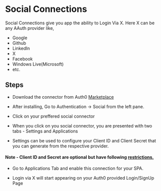 # Social Connections

Social Connections give you app the ability to Login Via X. Here X can be any AAuth provider like,
- Google
- Github
- LinkedIn
- X
- Facebook
- Windows Live(Microsoft)
- etc.

## Steps

- Download the connector from Auth0 [Marketplace](https://marketplace.auth0.com/categories/social-login)
- After installing, Go to Authentication -> Social from the left pane.
- Click on your preffered social connector

- When you click on you social connector, you are presented with two tabs - Settings and Applications

- Settings can be used to configure your Client ID and Client Secret that you can generate from the respective provider.

#### Note - Client ID and Secret are optional but have following [restrictions.](https://auth0.com/docs/authenticate/identity-providers/social-identity-providers/devkeys) 

- Go to Applications Tab and enable this connection for your SPA.

- Login via X will start appearing on your Auth0 provided Login/SignUp Page 


